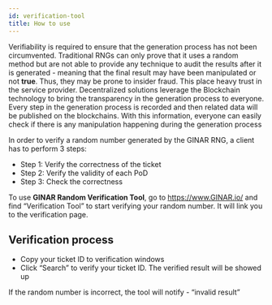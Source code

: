 ```yaml
---
id: verification-tool
title: How to use
---
```


Verifiability is required to ensure that the generation process has not been circumvented. Traditional RNGs can only prove that it uses a random method but are not able to provide any technique to audit the results after it is generated - meaning that the final result may have been manipulated or not **true**. Thus, they may be prone to insider fraud. This place heavy trust in the service provider. Decentralized solutions leverage the Blockchain technology to bring the transparency in the generation process to everyone. Every step in the generation process is recorded and then related data will be published on the blockchains. With this information, everyone can easily check if there is any manipulation happening during the generation process

In order to verify a random number generated by the GINAR RNG, a client has to perform 3 steps:

- Step 1: Verify the correctness of the ticket
- Step 2: Verify the validity of each PoD
- Step 3: Check the correctness

To use **GINAR Random Verification Tool**, go to https://www.GINAR.io/ and find “Verification Tool” to start verifying your random number. It will link you to the verification page.


## Verification process

-	Copy your ticket ID to verification windows
-	Click “Search” to verify your ticket ID. The verified result will be showed up

If the random number is incorrect, the tool will notify - “invalid result”

